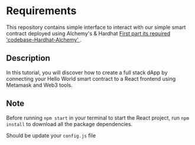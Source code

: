 # Requirements

This repository contains simple interface to interact with our simple smart contract deployed using Alchemy's & Hardhat [First part its required 'codebase-Hardhat-Alchemy' ](https://github.com/RabieLakhdar/codebase-Hardhat-Alchemy). 

## Description

In this tutorial, you will discover how to create a full stack dApp by connecting your Hello World smart contract to a React frontend using Metamask and Web3 tools.

## Note

Before running `npm start` in your terminal to start the React project, run `npm install` to download all the package dependencies.

Should be update your `config.js` file


